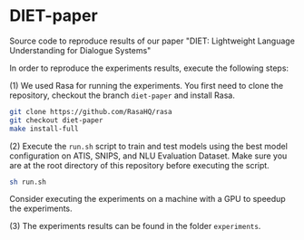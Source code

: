 # DIET-paper

Source code to reproduce results of our paper "DIET: Lightweight Language Understanding for Dialogue Systems"

In order to reproduce the experiments results, execute the following steps:

(1) We used Rasa for running the experiments. 
You first need to clone the repository, checkout the branch `diet-paper` and install Rasa.

```bash
git clone https://github.com/RasaHQ/rasa
git checkout diet-paper
make install-full
```

(2) Execute the `run.sh` script to train and test models using the best model configuration on ATIS, SNIPS, and
NLU Evaluation Dataset. Make sure you are at the root directory of this repository before executing the script.

```bash
sh run.sh
```

Consider executing the experiments on a machine with a GPU to speedup the experiments.

(3) The experiments results can be found in the folder `experiments`.